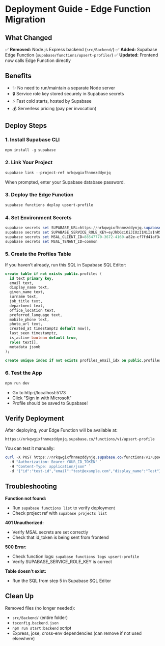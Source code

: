 # Deployment Guide - Edge Function Migration

## What Changed

✅ **Removed:** Node.js Express backend (`src/Backend/`)
✅ **Added:** Supabase Edge Function (`supabase/functions/upsert-profile/`)
✅ **Updated:** Frontend now calls Edge Function directly

## Benefits

- ✨ No need to run/maintain a separate Node server
- 🔒 Service role key stored securely in Supabase secrets
- ⚡ Fast cold starts, hosted by Supabase
- 💰 Serverless pricing (pay per invocation)

## Deploy Steps

### 1. Install Supabase CLI

```powershell
npm install -g supabase
```

### 2. Link Your Project

```powershell
supabase link --project-ref nrkqwgixfhnmezddynjq
```

When prompted, enter your Supabase database password.

### 3. Deploy the Edge Function

```powershell
supabase functions deploy upsert-profile
```

### 4. Set Environment Secrets

```powershell
supabase secrets set SUPABASE_URL=https://nrkqwgixfhnmezddynjq.supabase.co
supabase secrets set SUPABASE_SERVICE_ROLE_KEY=eyJhbGciOiJIUzI1NiIsInR5cCI6IkpXVCJ9.eyJpc3MiOiJzdXBhYmFzZSIsInJlZiI6Im5ya3F3Z2l4ZmhubWV6ZGR5bmpxIiwicm9sZSI6InNlcnZpY2Vfcm9sZSIsImlhdCI6MTc1OTc0Mjk5NCwiZXhwIjoyMDc1MzE4OTk0fQ.vIsPmXKX2f_PHp_cJaIVYd8iDkwslSRaKj1NnXPbH9Q
supabase secrets set MSAL_CLIENT_ID=88547770-3672-4160-a82e-cf7fd41af342
supabase secrets set MSAL_TENANT_ID=common
```

### 5. Create the Profiles Table

If you haven't already, run this SQL in Supabase SQL Editor:

```sql
create table if not exists public.profiles (
  id text primary key,
  email text,
  display_name text,
  given_name text, 
  surname text,
  job_title text,
  department text,
  office_location text,
  preferred_language text,
  mobile_phone text,
  photo_url text,
  created_at timestamptz default now(),
  last_seen timestamptz,
  is_active boolean default true,
  roles text[],
  metadata jsonb
);

create unique index if not exists profiles_email_idx on public.profiles (lower(email));
```

### 6. Test the App

```powershell
npm run dev
```

- Go to http://localhost:5173
- Click "Sign in with Microsoft"
- Profile should be saved to Supabase!

## Verify Deployment

After deploying, your Edge Function will be available at:
```
https://nrkqwgixfhnmezddynjq.supabase.co/functions/v1/upsert-profile
```

You can test it manually:
```powershell
curl -X POST https://nrkqwgixfhnmezddynjq.supabase.co/functions/v1/upsert-profile `
  -H "Authorization: Bearer YOUR_ID_TOKEN" `
  -H "Content-Type: application/json" `
  -d '{"id":"test-id","email":"test@example.com","display_name":"Test"}'
```

## Troubleshooting

**Function not found:**
- Run `supabase functions list` to verify deployment
- Check project ref with `supabase projects list`

**401 Unauthorized:**
- Verify MSAL secrets are set correctly
- Check that id_token is being sent from frontend

**500 Error:**
- Check function logs: `supabase functions logs upsert-profile`
- Verify SUPABASE_SERVICE_ROLE_KEY is correct

**Table doesn't exist:**
- Run the SQL from step 5 in Supabase SQL Editor

## Clean Up

Removed files (no longer needed):
- `src/Backend/` (entire folder)
- `tsconfig.backend.json`
- `npm run start:backend` script
- Express, jose, cross-env dependencies (can remove if not used elsewhere)
